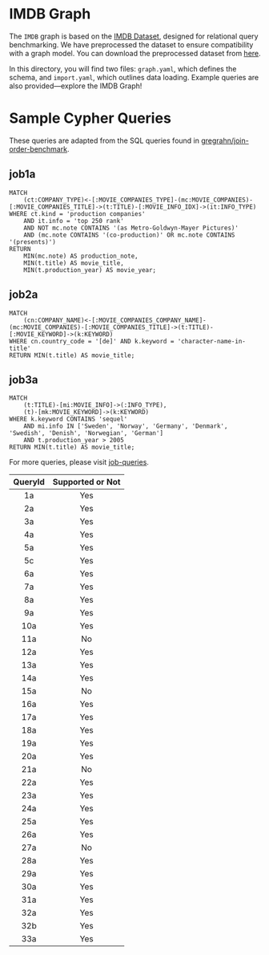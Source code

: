 # IMDB Graph

The `IMDB` graph is based on the [IMDB Dataset](http://homepages.cwi.nl/~boncz/job/imdb.tgz), designed for relational query benchmarking. We have preprocessed the dataset to ensure compatibility with a graph model. You can download the preprocessed dataset from [here](https://graphscope.oss-accelerate-overseas.aliyuncs.com/dataset/imdb.tar.gz).

In this directory, you will find two files: `graph.yaml`, which defines the schema, and `import.yaml`, which outlines data loading. Example queries are also provided—explore the IMDB Graph!

# Sample Cypher Queries

These queries are adapted from the SQL queries found in [gregrahn/join-order-benchmark](https://github.com/gregrahn/join-order-benchmark).

## job1a

```cypher
MATCH
    (ct:COMPANY_TYPE)<-[:MOVIE_COMPANIES_TYPE]-(mc:MOVIE_COMPANIES)-[:MOVIE_COMPANIES_TITLE]->(t:TITLE)-[:MOVIE_INFO_IDX]->(it:INFO_TYPE)
WHERE ct.kind = 'production companies'
    AND it.info = 'top 250 rank'
    AND NOT mc.note CONTAINS '(as Metro-Goldwyn-Mayer Pictures)'
    AND (mc.note CONTAINS '(co-production)' OR mc.note CONTAINS '(presents)')
RETURN
    MIN(mc.note) AS production_note,
    MIN(t.title) AS movie_title,
    MIN(t.production_year) AS movie_year;
```

## job2a

```cypher
MATCH
    (cn:COMPANY_NAME)<-[:MOVIE_COMPANIES_COMPANY_NAME]-(mc:MOVIE_COMPANIES)-[:MOVIE_COMPANIES_TITLE]->(t:TITLE)-[:MOVIE_KEYWORD]->(k:KEYWORD)
WHERE cn.country_code = '[de]' AND k.keyword = 'character-name-in-title'
RETURN MIN(t.title) AS movie_title;
```

## job3a

```cypher
MATCH
    (t:TITLE)-[mi:MOVIE_INFO]->(:INFO_TYPE),
    (t)-[mk:MOVIE_KEYWORD]->(k:KEYWORD)
WHERE k.keyword CONTAINS 'sequel'
    AND mi.info IN ['Sweden', 'Norway', 'Germany', 'Denmark', 'Swedish', 'Denish', 'Norwegian', 'German']
    AND t.production_year > 2005
RETURN MIN(t.title) AS movie_title;
```

For more queries, please visit [job-queries](https://github.com/shirly121/GraphScope/tree/cypher_benchmark_tool/interactive_engine/benchmark/queries/cypher_queries/job/gie).



|     QueryId    	|  Supported or Not |
|:--------------:	|:---------------:	|
| 1a | Yes | 
| 2a | Yes | 
| 3a | Yes |
| 4a | Yes | 
| 5a | Yes | 
| 5c | Yes | 
| 6a | Yes |
| 7a | Yes |
| 8a | Yes | 
| 9a | Yes | 
| 10a | Yes |
| 11a | No  |
| 12a | Yes |
| 13a | Yes |
| 14a | Yes |
| 15a | No  |
| 16a | Yes |
| 17a | Yes | 
| 18a | Yes | 
| 19a | Yes | 
| 20a | Yes |
| 21a | No  |
| 22a | Yes | 
| 23a | Yes |
| 24a | Yes | 
| 25a | Yes | 
| 26a | Yes |
| 27a | No  |
| 28a | Yes |
| 29a | Yes |
| 30a | Yes | 
| 31a | Yes | 
| 32a | Yes |
| 32b | Yes |
| 33a | Yes | 